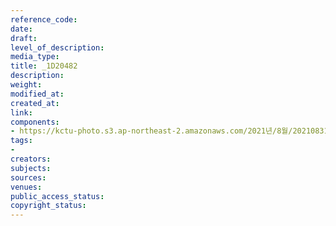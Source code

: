 ```yaml
---
reference_code: 
date: 
draft: 
level_of_description: 
media_type: 
title: _1D20482
description: 
weight: 
modified_at: 
created_at: 
link: 
components:
- https://kctu-photo.s3.ap-northeast-2.amazonaws.com/2021년/8월/20210831_보건의료노조+총파업지지+민주노총+시민사회+공동기자회견/_1D20482.jpg
tags:
- 
creators: 
subjects: 
sources: 
venues: 
public_access_status: 
copyright_status: 
---
```

